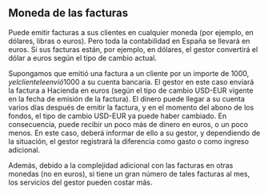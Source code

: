 ## Moneda de las facturas

Puede emitir facturas a sus clientes en cualquier moneda (por ejemplo, en dólares, libras o euros). Pero toda la contabilidad en España se llevará en euros. Si sus facturas están, por ejemplo, en dólares, el gestor convertirá el dólar a euros según el tipo de cambio actual.

Supongamos que emitió una factura a un cliente por un importe de 1000$, y el cliente le envió 1000$ a su cuenta bancaria. El gestor en este caso enviará la factura a Hacienda en euros (según el tipo de cambio USD-EUR vigente en la fecha de emisión de la factura). El dinero puede llegar a su cuenta varios días después de emitir la factura, y en el momento del abono de los fondos, el tipo de cambio USD-EUR ya puede haber cambiado. En consecuencia, puede recibir un poco más de dinero en euros, o un poco menos. En este caso, deberá informar de ello a su gestor, y dependiendo de la situación, el gestor registrará la diferencia como gasto o como ingreso adicional.

Además, debido a la complejidad adicional con las facturas en otras monedas (no en euros), si tiene un gran número de tales facturas al mes, los servicios del gestor pueden costar más. 
